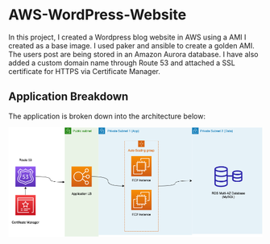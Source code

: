 # AWS-WordPress-Website
In this project, I created a Wordpress blog website in AWS using a AMI I created as a base image. I used paker and ansible to create a golden AMI. The users post are being stored in an Amazon Aurora database. I have also added a custom domain name through Route 53 and attached a SSL certificate for HTTPS via Certificate Manager.

## Application Breakdown

The application is broken down into the architecture below:

![wordpress](https://github.com/jazminchannel/images/blob/main/wordpressv2)
